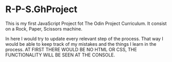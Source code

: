 # R-P-S.GhProject
This is my first JavaScript Project fot The Odin Project Curriculum. It consist on a Rock, Paper, Scissors machine.

In here I would try to update every relevant step of the process. That way I would be able to keep track of my mistakes and the things I learn in the process.
AT FIRST THERE WOULD BE NO HTML OR CSS, THE FUNCTIONALITY WILL BE SEEN AT THE CONSOLE.